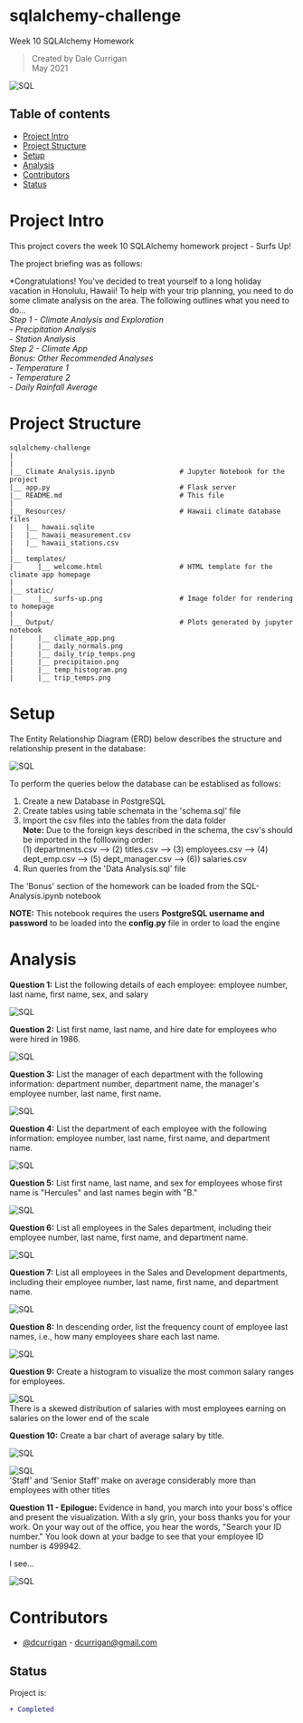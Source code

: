 # sqlalchemy-challenge
Week 10 SQLAlchemy Homework

> Created by Dale Currigan  
> May 2021  
  
![SQL](EmployeeSQL/static/surfs-up.png)    

## Table of contents  
* [Project Intro](#Project-Intro)  
* [Project Structure](#Project-Structure)  
* [Setup](#Setup)  
* [Analysis](#Analysis)  
* [Contributors](#Contributors)  
* [Status](#Status)  

# Project Intro
This project covers the week 10 SQLAlchemy homework project - Surfs Up!
  
The project briefing was as follows:  
  
*Congratulations! You've decided to treat yourself to a long holiday vacation in Honolulu, Hawaii! To help with your trip planning, you need to do some climate analysis on the area. The following outlines what you need to do...  
*Step 1 - Climate Analysis and Exploration*  
   *- Precipitation Analysis*  
   *- Station Analysis*  
*Step 2 - Climate App*  
*Bonus: Other Recommended Analyses*  
   *- Temperature 1*  
   *- Temperature 2*  
   *- Daily Rainfall Average*  
  
# Project Structure  
```
sqlalchemy-challenge   
|  
|    
|__ Climate Analysis.ipynb                # Jupyter Notebook for the project
|__ app.py                                # Flask server 
|__ README.md                             # This file 
|
|__ Resources/                            # Hawaii climate database files  
|   |__ hawaii.sqlite                    
|   |__ hawaii_measurement.csv 
|   |__ hawaii_stations.csv
|
|__ templates/     
|      |__ welcome.html                   # HTML template for the climate app homepage  
|
|__ static/     
|      |__ surfs-up.png                   # Image folder for rendering to homepage   
|     
|__ Output/                               # Plots generated by jupyter notebook   
|      |__ climate_app.png
|      |__ daily_normals.png
|      |__ daily_trip_temps.png
|      |__ precipitaion.png
|      |__ temp_histogram.png
|      |__ trip_temps.png
``` 
  
# Setup 
The Entity Relationship Diagram (ERD) below describes the structure and relationship present in the database:  

![SQL](EmployeeSQL/static/surfs-up.png)  
  
To perform the queries below the database can be establised as follows:  
1. Create a new Database in PostgreSQL  
2. Create tables using table schemata in the 'schema.sql' file 
3. Import the csv files into  the tables from the data folder  
    **Note:** Due to the foreign keys described in the schema, the csv's should be imported in the folllowing order:  
              (1) departments.csv --> (2) titles.csv --> (3) employees.csv --> (4) dept_emp.csv -->  (5) dept_manager.csv --> (6)) salaries.csv
5. Run queries from the 'Data Analysis.sql' file  
  
The 'Bonus' section of the homework can be loaded from the SQL-Analysis.ipynb notebook   
  
**NOTE:** This notebook requires the users **PostgreSQL username and password** to be loaded into the **config.py** file in order to load the engine  
  
  
# Analysis  
  
**Question 1:** List the following details of each employee: employee number, last name, first name, sex, and salary   

![SQL](EmployeeSQL/Output/question_1.png)  

**Question 2:** List first name, last name, and hire date for employees who were hired in 1986.

![SQL](EmployeeSQL/Output/question_2.png)  

**Question 3:** List the manager of each department with the following information: department number, department name, the manager's employee number, last name, first name. 
  
![SQL](EmployeeSQL/Output/question_3.png)   
   
**Question 4:** List the department of each employee with the following information: employee number, last name, first name, and department name. 
  
![SQL](EmployeeSQL/Output/question_4.png)  

**Question 5:** List first name, last name, and sex for employees whose first name is "Hercules" and last names begin with "B." 

![SQL](EmployeeSQL/Output/question_5.png)  

**Question 6:** List all employees in the Sales department, including their employee number, last name, first name, and department name. 

![SQL](EmployeeSQL/Output/question_6.png)  

**Question 7:** List all employees in the Sales and Development departments, including their employee number, last name, first name, and department name. 

![SQL](EmployeeSQL/Output/question_7.png)  

**Question 8:** In descending order, list the frequency count of employee last names, i.e., how many employees share each last name.

![SQL](EmployeeSQL/Output/question_8.png)  

**Question 9:** Create a histogram to visualize the most common salary ranges for employees.

![SQL](EmployeeSQL/Output/salary_histogram.png)  
There is a skewed distribution of salaries with most employees earning on salaries on the lower end of the scale  
  
  
**Question 10:** Create a bar chart of average salary by title.
  
![SQL](EmployeeSQL/Output/salary_query.png)  
  
![SQL](EmployeeSQL/Output/avg_salary_title.png)  
'Staff' and 'Senior Staff' make on average considerably more than employees with other titles

  
**Question 11 - Epilogue:** Evidence in hand, you march into your boss's office and present the visualization. With a sly grin, your boss thanks you for your work. On your way out of the office, you hear the words, "Search your ID number." You look down at your badge to see that your employee ID number is 499942.

I see...  
  
![SQL](EmployeeSQL/Output/my_id.png)  

    
# Contributors  
- [@dcurrigan](https://github.com/dcurrigan) - <dcurrigan@gmail.com>


## Status
Project is: 
````diff 
+ Completed
````
